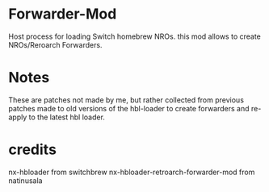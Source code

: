 # Forwarder-Mod
Host process for loading Switch homebrew NROs. this mod allows to create NROs/Reroarch Forwarders. 

# Notes
These are patches not made by me, but rather collected from previous patches made to old versions of the hbl-loader to create forwarders and re-apply to the latest hbl loader. 

# credits 
nx-hbloader from switchbrew
nx-hbloader-retroarch-forwarder-mod from natinusala
